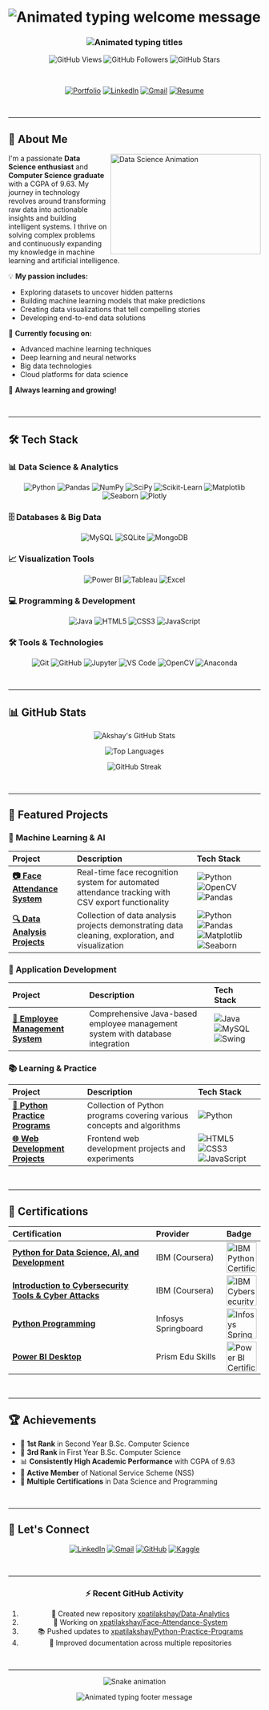 <h1 align="center"> 
  <img src="https://readme-typing-svg.herokuapp.com?font=Fira+Code&weight=700&size=35&duration=4000&pause=1000&color=00D4FF&center=true&vCenter=true&width=600&height=60&lines=Hey+There+👋;I'm+Akshay+Rajaram+Patil" alt="Animated typing welcome message" />
</h1>

<h3 align="center">
  <img src="https://readme-typing-svg.herokuapp.com?font=Fira+Code&weight=600&size=25&duration=3500&pause=500&color=00D4FF&center=true&vCenter=true&width=700&lines=Data+Scientist+🎯;Python+Developer+🐍;Machine+Learning+Enthusiast+🤖;Problem+Solver+💡" alt="Animated typing titles" />
</h3>

<div align="center">
  
  ![GitHub Views](https://komarev.com/ghpvc/?username=xpatilakshay&color=00D4FF&label=PROFILE+VIEWS&style=for-the-flat-square)
  ![GitHub Followers](https://img.shields.io/github/followers/xpatilakshay?color=00D4FF&label=FOLLOWERS&style=for-the-flat-square)
  ![GitHub Stars](https://img.shields.io/github/stars/xpatilakshay?affiliations=OWNER%2CCOLLABORATOR%2CORGANIZATION_MEMBER&color=00D4FF&label=REPO+STARS&style=for-the-flat-square)

</div>

<br>

<div align="center">
  
  [![Portfolio](https://img.shields.io/badge/🌐_Portfolio-000000?style=for-the-flat-square&logo=react&logoColor=00D4FF)](https://xpatilakshay.github.io/)
  [![LinkedIn](https://img.shields.io/badge/💼_LinkedIn-0A66C2?style=for-the-flat-square&logo=linkedin&logoColor=white)](https://www.linkedin.com/in/xpatilakshay/)
  [![Gmail](https://img.shields.io/badge/📧_Gmail-EA4335?style=for-the-flat-square&logo=gmail&logoColor=white)](mailto:xpatilakshay@gmail.com)
  [![Resume](https://img.shields.io/badge/📄_Resume-0085CA?style=for-the-flat-square&logo=adobeacrobatreader&logoColor=white)](https://drive.google.com/file/d/1yourresumeid/view?usp=sharing)

</div>

<br>

---

## 🚀 About Me

<p align="justify">
  <img src="https://github.com/xpatilakshay/xpatilakshay/blob/main/images/data-science.gif" width="300" height="200" align="right" alt="Data Science Animation">
  
  I'm a passionate <strong>Data Science enthusiast</strong> and <strong>Computer Science graduate</strong> with a CGPA of 9.63. My journey in technology revolves around transforming raw data into actionable insights and building intelligent systems. I thrive on solving complex problems and continuously expanding my knowledge in machine learning and artificial intelligence.
  
  💡 <strong>My passion includes:</strong>
  - Exploring datasets to uncover hidden patterns
  - Building machine learning models that make predictions
  - Creating data visualizations that tell compelling stories
  - Developing end-to-end data solutions
  
  🎯 <strong>Currently focusing on:</strong>
  - Advanced machine learning techniques
  - Deep learning and neural networks
  - Big data technologies
  - Cloud platforms for data science
  
  🌱 <strong>Always learning and growing!</strong>
</p>

<br>

---

## 🛠️ Tech Stack

### 📊 Data Science & Analytics
<div align="center">
  
  ![Python](https://img.shields.io/badge/Python-3776AB?style=for-the-flat-square&logo=python&logoColor=white)
  ![Pandas](https://img.shields.io/badge/Pandas-150458?style=for-the-flat-square&logo=pandas&logoColor=white)
  ![NumPy](https://img.shields.io/badge/NumPy-013243?style=for-the-flat-square&logo=numpy&logoColor=white)
  ![SciPy](https://img.shields.io/badge/SciPy-8CAAE6?style=for-the-flat-square&logo=scipy&logoColor=white)
  ![Scikit-Learn](https://img.shields.io/badge/Scikit--Learn-F7931E?style=for-the-flat-square&logo=scikit-learn&logoColor=white)
  ![Matplotlib](https://img.shields.io/badge/Matplotlib-ffffff?style=for-the-flat-square&logo=matplotlib&logoColor=black)
  ![Seaborn](https://img.shields.io/badge/Seaborn-5C8DBC?style=for-the-flat-square)
  ![Plotly](https://img.shields.io/badge/Plotly-3F4F75?style=for-the-flat-square&logo=plotly&logoColor=white)

</div>

### 🗄️ Databases & Big Data
<div align="center">
  
  ![MySQL](https://img.shields.io/badge/MySQL-4479A1?style=for-the-flat-square&logo=mysql&logoColor=white)
  ![SQLite](https://img.shields.io/badge/SQLite-003B57?style=for-the-flat-square&logo=sqlite&logoColor=white)
  ![MongoDB](https://img.shields.io/badge/MongoDB-47A248?style=for-the-flat-square&logo=mongodb&logoColor=white)

</div>

### 📈 Visualization Tools
<div align="center">
  
  ![Power BI](https://img.shields.io/badge/Power%20BI-F2C811?style=for-the-flat-square&logo=powerbi&logoColor=black)
  ![Tableau](https://img.shields.io/badge/Tableau-E97627?style=for-the-flat-square&logo=tableau&logoColor=white)
  ![Excel](https://img.shields.io/badge/Excel-217346?style=for-the-flat-square&logo=microsoftexcel&logoColor=white)

</div>

### 💻 Programming & Development
<div align="center">
  
  ![Java](https://img.shields.io/badge/Java-ED8B00?style=for-the-flat-square&logo=openjdk&logoColor=white)
  ![HTML5](https://img.shields.io/badge/HTML5-E34F26?style=for-the-flat-square&logo=html5&logoColor=white)
  ![CSS3](https://img.shields.io/badge/CSS3-1572B6?style=for-the-flat-square&logo=css3&logoColor=white)
  ![JavaScript](https://img.shields.io/badge/JavaScript-F7DF1E?style=for-the-flat-square&logo=javascript&logoColor=black)

</div>

### 🛠️ Tools & Technologies
<div align="center">
  
  ![Git](https://img.shields.io/badge/Git-F05032?style=for-the-flat-square&logo=git&logoColor=white)
  ![GitHub](https://img.shields.io/badge/GitHub-181717?style=for-the-flat-square&logo=github&logoColor=white)
  ![Jupyter](https://img.shields.io/badge/Jupyter-F37626?style=for-the-flat-square&logo=jupyter&logoColor=white)
  ![VS Code](https://img.shields.io/badge/VS%20Code-007ACC?style=for-the-flat-square&logo=visual-studio-code&logoColor=white)
  ![OpenCV](https://img.shields.io/badge/OpenCV-5C3EE8?style=for-the-flat-square&logo=opencv&logoColor=white)
  ![Anaconda](https://img.shields.io/badge/Anaconda-44A833?style=for-the-flat-square&logo=anaconda&logoColor=white)

</div>

<br>

---

## 📊 GitHub Stats

<div align="center">
  
  ![Akshay's GitHub Stats](https://github-readme-stats.vercel.app/api?username=xpatilakshay&show_icons=true&theme=radical&hide_border=true&count_private=true&include_all_commits=true&line_height=24&bg_color=45,000000,001935&title_color=00D4FF&text_color=FFFFFF&icon_color=00D4FF)

  ![Top Languages](https://github-readme-stats.vercel.app/api/top-langs/?username=xpatilakshay&layout=compact&theme=radical&hide_border=true&langs_count=8&hide=html,css&bg_color=45,000000,001935&title_color=00D4FF&text_color=FFFFFF)

  ![GitHub Streak](https://streak-stats.demolab.com?user=xpatilakshay&theme=radical&hide_border=true&date_format=M%20j%5B%2C%20Y%5D&background=000000&border=00D4FF&stroke=00D4FF&ring=00D4FF&fire=00D4FF&currStreakNum=FFFFFF&sideNums=00D4FF&currStreakLabel=00D4FF&sideLabels=00D4FF&dates=FFFFFF)

</div>

<br>

---

## 🎯 Featured Projects

### 🤖 Machine Learning & AI

| Project | Description | Tech Stack | 
| :--- | :--- | :--- |
| [**📷 Face Attendance System**](https://github.com/xpatilakshay/Face-Attendance-System.git) | Real-time face recognition system for automated attendance tracking with CSV export functionality | ![Python](https://img.shields.io/badge/Python-3776AB?style=flat-square&logo=python&logoColor=white) ![OpenCV](https://img.shields.io/badge/OpenCV-5C3EE8?style=flat-square&logo=opencv&logoColor=white) ![Pandas](https://img.shields.io/badge/Pandas-150458?style=flat-square&logo=pandas&logoColor=white) |
| [**🔍 Data Analysis Projects**](https://github.com/xpatilakshay/Data-Analytics.git) | Collection of data analysis projects demonstrating data cleaning, exploration, and visualization | ![Python](https://img.shields.io/badge/Python-3776AB?style=flat-square&logo=python&logoColor=white) ![Pandas](https://img.shields.io/badge/Pandas-150458?style=flat-square&logo=pandas&logoColor=white) ![Matplotlib](https://img.shields.io/badge/Matplotlib-ffffff?style=flat-square&logo=matplotlib&logoColor=black) ![Seaborn](https://img.shields.io/badge/Seaborn-5C8DBC?style=flat-square) |

### 💼 Application Development

| Project | Description | Tech Stack | 
| :--- | :--- | :--- |
| [**👥 Employee Management System**](https://github.com/xpatilakshay/Employee-Management-System-Java-Projects.git) | Comprehensive Java-based employee management system with database integration | ![Java](https://img.shields.io/badge/Java-ED8B00?style=flat-square&logo=openjdk&logoColor=white) ![MySQL](https://img.shields.io/badge/MySQL-4479A1?style=flat-square&logo=mysql&logoColor=white) ![Swing](https://img.shields.io/badge/Swing-4EAA25?style=flat-square) |

### 📚 Learning & Practice

| Project | Description | Tech Stack | 
| :--- | :--- | :--- |
| [**🐍 Python Practice Programs**](https://github.com/xpatilakshay/Python-Practice-Programs.git) | Collection of Python programs covering various concepts and algorithms | ![Python](https://img.shields.io/badge/Python-3776AB?style=flat-square&logo=python&logoColor=white) |
| [**🌐 Web Development Projects**](https://github.com/xpatilakshay/Web-Development-Projects.git) | Frontend web development projects and experiments | ![HTML5](https://img.shields.io/badge/HTML5-E34F26?style=flat-square&logo=html5&logoColor=white) ![CSS3](https://img.shields.io/badge/CSS3-1572B6?style=flat-square&logo=css3&logoColor=white) ![JavaScript](https://img.shields.io/badge/JavaScript-F7DF1E?style=flat-square&logo=javascript&logoColor=black) |

<br>

---

## 📜 Certifications

<div align="center">

| Certification | Provider | Badge |
| :--- | :--- | :--- |
| [**Python for Data Science, AI, and Development**](https://coursera.org/share/d9d03966d7a7f3508f21be8fc6559da9) | IBM (Coursera) | <img src="https://images.credly.com/size/100x100/images/2e28b8a3-f7b8-4f07-8af7-ef480a2e1967/image.png" width="60" height="60" alt="IBM Python Certification"> |
| [**Introduction to Cybersecurity Tools & Cyber Attacks**](https://coursera.org/share/ea54e8c7b3a2b81ad953559df9c3b96a) | IBM (Coursera) | <img src="https://images.credly.com/size/100x100/images/2e28b8a3-f7b8-4f07-8af7-ef480a2e1967/image.png" width="60" height="60" alt="IBM Cybersecurity Certification"> |
| [**Python Programming**](https://drive.google.com/file/d/1di3wjU2n0j2MuU5fBByYMH2UP3BfJ-E2/view?usp=sharing) | Infosys Springboard | <img src="https://infyspringboard.onwingspan.com/web/images/assets/Infosys-Springboard-Logo.svg" width="60" height="60" alt="Infosys Springboard Certification"> |
| [**Power BI Desktop**](https://drive.google.com/file/d/1lFawJDBOnY3JIUAdqbsTcIP9Oux0kfSf/view?usp=sharing) | Prism Edu Skills | <img src="https://logos-world.net/wp-content/uploads/2021/11/Power-BI-Symbol.png" width="60" height="60" alt="Power BI Certification"> |

</div>

<br>

---

## 🏆 Achievements

- 🥇 **1st Rank** in Second Year B.Sc. Computer Science
- 🥉 **3rd Rank** in First Year B.Sc. Computer Science
- 📊 **Consistently High Academic Performance** with CGPA of 9.63
- 🤝 **Active Member** of National Service Scheme (NSS)
- 🏅 **Multiple Certifications** in Data Science and Programming

<br>

---

## 🌟 Let's Connect

<div align="center">

  [![LinkedIn](https://img.shields.io/badge/LinkedIn-0A66C2?style=for-the-flat-square&logo=linkedin&logoColor=white&label=Connect%20on%20LinkedIn)](https://www.linkedin.com/in/xpatilakshay/)
  [![Gmail](https://img.shields.io/badge/Gmail-EA4335?style=for-the-flat-square&logo=gmail&logoColor=white&label=Send%20an%20Email)](mailto:xpatilakshay@gmail.com)
  [![GitHub](https://img.shields.io/badge/GitHub-181717?style=for-the-flat-square&logo=github&logoColor=white&label=Follow%20on%20GitHub)](https://github.com/xpatilakshay)
  [![Kaggle](https://img.shields.io/badge/Kaggle-20BEFF?style=for-the-flat-square&logo=kaggle&logoColor=white&label=Follow%20on%20Kaggle)](https://www.kaggle.com/akshaypatil24)

</div>

<br>

---

<div align="center">

  ### ⚡ Recent GitHub Activity
  
  <!--START_SECTION:activity-->
  1. 🎉 Created new repository [xpatilakshay/Data-Analytics](https://github.com/xpatilakshay/Data-Analytics)
  2. 🔨 Working on [xpatilakshay/Face-Attendance-System](https://github.com/xpatilakshay/Face-Attendance-System)
  3. 📚 Pushed updates to [xpatilakshay/Python-Practice-Programs](https://github.com/xpatilakshay/Python-Practice-Programs)
  4. 🎯 Improved documentation across multiple repositories
  <!--END_SECTION:activity-->

</div>

<br>

---

<div align="center">
  
  ![Snake animation](https://github.com/xpatilakshay/xpatilakshay/blob/output/github-contribution-grid-snake.svg)

</div>

<div align="center">
  
  <img src="https://readme-typing-svg.herokuapp.com?font=Fira+Code&weight=600&size=16&duration=3000&pause=1000&color=00D4FF&center=true&vCenter=true&width=600&lines=Thanks+for+visiting+my+profile!;Let's+collaborate+and+create+something+amazing!;Keep+coding+👨‍💻+Keep+learning+📚" alt="Animated typing footer message" />

</div>
